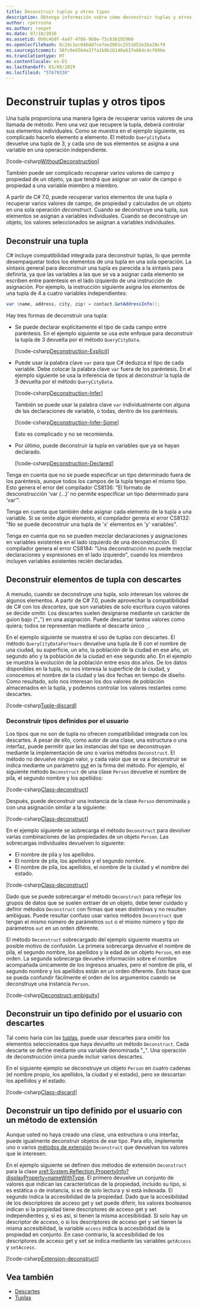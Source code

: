 ```yaml
---
title: Deconstruir tuplas y otros tipos
description: Obtenga información sobre cómo deconstruir tuplas y otros tipos.
author: rpetrusha
ms.author: ronpet
ms.date: 07/18/2016
ms.assetid: 0b0c4b0f-4a47-4f66-9b8e-f5c63b195960
ms.openlocfilehash: 6c24c1ec04bdd7ce7ee2061c2551652e26a28cf9
ms.sourcegitcommit: 58fc0e6564a37fa1b9b1b140a637e864c4cf696e
ms.translationtype: HT
ms.contentlocale: es-ES
ms.lasthandoff: 03/08/2019
ms.locfileid: "57679338"
---
```

# <a name="deconstructing-tuples-and-other-types"></a>Deconstruir tuplas y otros tipos

Una tupla proporciona una manera ligera de recuperar varios valores de una llamada de método. Pero una vez que recupere la tupla, deberá controlar sus elementos individuales. Como se muestra en el ejemplo siguiente, es complicado hacerlo elemento a elemento. El método `QueryCityData` devuelve una tupla de 3, y cada uno de sus elementos se asigna a una variable en una operación independiente.

[!code-csharp[WithoutDeconstruction](../../samples/snippets/csharp/programming-guide/deconstructing-tuples/deconstruct-tuple1.cs)]

También puede ser complicado recuperar varios valores de campo y propiedad de un objeto, ya que tendrá que asignar un valor de campo o propiedad a una variable miembro a miembro.

A partir de C# 7.0, puede recuperar varios elementos de una tupla o recuperar varios valores de campo, de propiedad y calculados de un objeto en una sola operación *deconstruct*. Cuando se deconstruye una tupla, sus elementos se asignan a variables individuales. Cuando se deconstruye un objeto, los valores seleccionados se asignan a variables individuales.

## <a name="deconstructing-a-tuple"></a>Deconstruir una tupla

C# incluye compatibilidad integrada para deconstruir tuplas, lo que permite desempaquetar todos los elementos de una tupla en una sola operación. La sintaxis general para deconstruir una tupla es parecida a la sintaxis para definirla, ya que las variables a las que se va a asignar cada elemento se escriben entre paréntesis en el lado izquierdo de una instrucción de asignación. Por ejemplo, la instrucción siguiente asigna los elementos de una tupla de 4 a cuatro variables independientes:

```csharp
var (name, address, city, zip) = contact.GetAddressInfo();
```

Hay tres formas de deconstruir una tupla:

- Se puede declarar explícitamente el tipo de cada campo entre paréntesis. En el ejemplo siguiente se usa este enfoque para deconstruir la tupla de 3 devuelta por el método `QueryCityData`.

    [!code-csharp[Deconstruction-Explicit](../../samples/snippets/csharp/programming-guide/deconstructing-tuples/deconstruct-tuple2.cs#1)]

- Puede usar la palabra clave `var` para que C# deduzca el tipo de cada variable. Debe colocar la palabra clave `var` fuera de los paréntesis. En el ejemplo siguiente se usa la inferencia de tipos al deconstruir la tupla de 3 devuelta por el método `QueryCityData`.

    [!code-csharp[Deconstruction-Infer](../../samples/snippets/csharp/programming-guide/deconstructing-tuples/deconstruct-tuple3.cs#1)]

    También se puede usar la palabra clave `var` individualmente con alguna de las declaraciones de variable, o todas, dentro de los paréntesis.

    [!code-csharp[Deconstruction-Infer-Some](../../samples/snippets/csharp/programming-guide/deconstructing-tuples/deconstruct-tuple4.cs#1)]

    Esto es complicado y no se recomienda.

- Por último, puede deconstruir la tupla en variables que ya se hayan declarado.

    [!code-csharp[Deconstruction-Declared](../../samples/snippets/csharp/programming-guide/deconstructing-tuples/deconstruct-tuple5.cs#1)]

Tenga en cuenta que no se puede especificar un tipo determinado fuera de los paréntesis, aunque todos los campos de la tupla tengan el mismo tipo. Esto genera el error del compilador CS8136: “El formato de desconstrucción ‘var (...)’ no permite especificar un tipo determinado para ‘var’”.

Tenga en cuenta que también debe asignar cada elemento de la tupla a una variable. Si se omite algún elemento, el compilador genera el error CS8132: "No se puede deconstruir una tupla de 'x' elementos en 'y' variables".

Tenga en cuenta que no se pueden mezclar declaraciones y asignaciones en variables existentes en el lado izquierdo de una deconstrucción. El compilador genera el error CS8184: "Una deconstrucción no puede mezclar declaraciones y expresiones en el lado izquierdo", cuando los miembros incluyen variables existentes recién declaradas.

## <a name="deconstructing-tuple-elements-with-discards"></a>Deconstruir elementos de tupla con descartes

A menudo, cuando se deconstruye una tupla, solo interesan los valores de algunos elementos. A partir de C# 7.0, puede aprovechar la compatibilidad de C# con los *descartes*, que son variables de solo escritura cuyos valores se decide omitir. Los descartes suelen designarse mediante un carácter de guion bajo ("\_") en una asignación. Puede descartar tantos valores como quiera; todos se representan mediante el descarte único `_`.

En el ejemplo siguiente se muestra el uso de tuplas con descartes. El método `QueryCityDataForYears` devuelve una tupla de 6 con el nombre de una ciudad, su superficie, un año, la población de la ciudad en ese año, un segundo año y la población de la ciudad en ese segundo año. En el ejemplo se muestra la evolución de la población entre esos dos años. De los datos disponibles en la tupla, no nos interesa la superficie de la ciudad, y conocemos el nombre de la ciudad y las dos fechas en tiempo de diseño. Como resultado, solo nos interesan los dos valores de población almacenados en la tupla, y podemos controlar los valores restantes como descartes.  

[!code-csharp[Tuple-discard](../../samples/snippets/csharp/programming-guide/deconstructing-tuples/discard-tuple1.cs)]

### <a name="deconstructing-user-defined-types"></a>Deconstruir tipos definidos por el usuario

Los tipos que no son de tupla no ofrecen compatibilidad integrada con los descartes. A pesar de ello, como autor de una clase, una estructura o una interfaz, puede permitir que las instancias del tipo se deconstruyan mediante la implementación de uno o varios métodos `Deconstruct`. El método no devuelve ningún valor, y cada valor que se va a deconstruir se indica mediante un parámetro [out](language-reference/keywords/out-parameter-modifier.md) en la firma del método. Por ejemplo, el siguiente método `Deconstruct` de una clase `Person` devuelve el nombre de pila, el segundo nombre y los apellidos:

[!code-csharp[Class-deconstruct](../../samples/snippets/csharp/programming-guide/deconstructing-tuples/deconstruct-class1.cs#1)]

Después, puede deconstruir una instancia de la clase `Person` denominada `p` con una asignación similar a la siguiente:

[!code-csharp[Class-deconstruct](../../samples/snippets/csharp/programming-guide/deconstructing-tuples/deconstruct-class1.cs#2)]

En el ejemplo siguiente se sobrecarga el método `Deconstruct` para devolver varias combinaciones de las propiedades de un objeto `Person`. Las sobrecargas individuales devuelven lo siguiente:

- El nombre de pila y los apellidos.
- El nombre de pila, los apellidos y el segundo nombre.
- El nombre de pila, los apellidos, el nombre de la ciudad y el nombre del estado.

[!code-csharp[Class-deconstruct](../../samples/snippets/csharp/programming-guide/deconstructing-tuples/deconstruct-class2.cs)]

Dado que se puede sobrecargar el método `Deconstruct` para reflejar los grupos de datos que se suelen extraer de un objeto, debe tener cuidado y definir métodos `Deconstruct` con firmas que sean distintivas y no resulten ambiguas. Puede resultar confuso usar varios métodos `Deconstruct` que tengan el mismo número de parámetros `out` o el mismo número y tipo de parámetros `out` en un orden diferente.

El método `Deconstruct` sobrecargado del ejemplo siguiente muestra un posible motivo de confusión. La primera sobrecarga devuelve el nombre de pila, el segundo nombre, los apellidos y la edad de un objeto `Person`, en ese orden. La segunda sobrecarga devuelve información sobre el nombre acompañada únicamente de los ingresos anuales, pero el nombre de pila, el segundo nombre y los apellidos están en un orden diferente. Esto hace que se pueda confundir fácilmente el orden de los argumentos cuando se deconstruye una instancia `Person`.

[!code-csharp[Deconstruct-ambiguity](../../samples/snippets/csharp/programming-guide/deconstructing-tuples/deconstruct-ambiguous.cs)]

## <a name="deconstructing-a-user-defined-type-with-discards"></a>Deconstruir un tipo definido por el usuario con descartes

Tal como haría con las [tuplas](#deconstructing-tuple-elements-with-discards), puede usar descartes para omitir los elementos seleccionados que haya devuelto un método `Deconstruct`. Cada descarte se define mediante una variable denominada "\_". Una operación de deconstrucción única puede incluir varios descartes.

En el siguiente ejemplo se deconstruye un objeto `Person` en cuatro cadenas (el nombre propio, los apellidos, la ciudad y el estado), pero se descartan los apellidos y el estado.

[!code-csharp[Class-discard](../../samples/snippets/csharp/programming-guide/deconstructing-tuples/class-discard1.cs#1)]

## <a name="deconstructing-a-user-defined-type-with-an-extension-method"></a>Deconstruir un tipo definido por el usuario con un método de extensión

Aunque usted no haya creado una clase, una estructura o una interfaz, puede igualmente deconstruir objetos de ese tipo. Para ello, implemente uno o varios [métodos de extensión](programming-guide/classes-and-structs/extension-methods.md) `Deconstruct` que devuelvan los valores que le interesen.

En el ejemplo siguiente se definen dos métodos de extensión `Deconstruct` para la clase <xref:System.Reflection.PropertyInfo?displayProperty=nameWithType>. El primero devuelve un conjunto de valores que indican las características de la propiedad, incluido su tipo, si es estática o de instancia, si es de solo lectura y si está indexada. El segundo indica la accesibilidad de la propiedad. Dado que la accesibilidad de los descriptores de acceso get y set puede diferir, los valores booleanos indican si la propiedad tiene descriptores de acceso get y set independientes y, si es así, si tienen la misma accesibilidad. Si solo hay un descriptor de acceso, o si los descriptores de acceso get y set tienen la misma accesibilidad, la variable `access` indica la accesibilidad de la propiedad en conjunto. En caso contrario, la accesibilidad de los descriptores de acceso get y set se indica mediante las variables `getAccess` y `setAccess`.

[!code-csharp[Extension-deconstruct](../../samples/snippets/csharp/programming-guide/deconstructing-tuples/deconstruct-extension1.cs)]

## <a name="see-also"></a>Vea también

- [Descartes](discards.md)
- [Tuplas](tuples.md)
